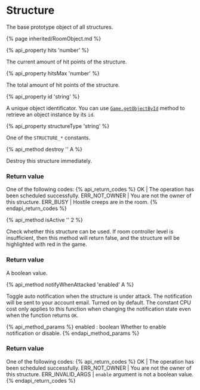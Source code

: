 # Structure

The base prototype object of all structures.

{% page inherited/RoomObject.md %}

{% api_property hits 'number' %}



The current amount of hit points of the structure.



{% api_property hitsMax 'number' %}



The total amount of hit points of the structure.



{% api_property id 'string' %}



A unique object identificator. You can use <a href="#Game.getObjectById"><code>Game.getObjectById</code></a> method to retrieve an object instance by its <code>id</code>.



{% api_property structureType 'string' %}



One of the <code>STRUCTURE_*</code> constants.



{% api_method destroy '' A %}



Destroy this structure immediately.



### Return value

One of the following codes:
{% api_return_codes %}
OK | The operation has been scheduled successfully.
ERR_NOT_OWNER | You are not the owner of this structure.
ERR_BUSY | Hostile creeps are in the room.
{% endapi_return_codes %}



{% api_method isActive '' 2 %}



Check whether this structure can be used. If room controller level is insufficient, then this method will return false, and the structure will be highlighted with red in the game.



### Return value

A boolean value.

{% api_method notifyWhenAttacked 'enabled' A %}



Toggle auto notification when the structure is under attack. The notification will be sent to your account email. Turned on by default. The constant CPU cost only applies to this function when changing the notification state even when the function returns `OK`.

{% api_method_params %}
enabled : boolean
Whether to enable notification or disable.
{% endapi_method_params %}


### Return value

One of the following codes:
{% api_return_codes %}
OK | The operation has been scheduled successfully.
ERR_NOT_OWNER | You are not the owner of this structure.
ERR_INVALID_ARGS | <code>enable</code> argument is not a boolean value.
{% endapi_return_codes %}


